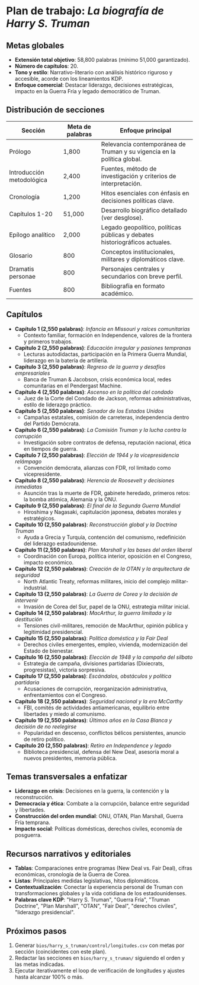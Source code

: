 # Plan de trabajo: *La biografía de Harry S. Truman*

## Metas globales
- **Extensión total objetivo**: 58,800 palabras (mínimo 51,000 garantizado).
- **Número de capítulos**: 20.
- **Tono y estilo**: Narrativo-literario con análisis histórico riguroso y accesible, acorde con los lineamientos KDP.
- **Enfoque comercial**: Destacar liderazgo, decisiones estratégicas, impacto en la Guerra Fría y legado democrático de Truman.

## Distribución de secciones
| Sección | Meta de palabras | Enfoque principal |
| --- | --- | --- |
| Prólogo | 1,800 | Relevancia contemporánea de Truman y su vigencia en la política global. |
| Introducción metodológica | 2,400 | Fuentes, método de investigación y criterios de interpretación. |
| Cronología | 1,200 | Hitos esenciales con énfasis en decisiones políticas clave. |
| Capítulos 1-20 | 51,000 | Desarrollo biográfico detallado (ver desglose). |
| Epílogo analítico | 2,000 | Legado geopolítico, políticas públicas y debates historiográficos actuales. |
| Glosario | 800 | Conceptos institucionales, militares y diplomáticos clave. |
| Dramatis personae | 800 | Personajes centrales y secundarios con breve perfil. |
| Fuentes | 800 | Bibliografía en formato académico. |

## Capítulos
- **Capítulo 1 (2,550 palabras)**: *Infancia en Missouri y raíces comunitarias*
  - Contexto familiar, formación en Independence, valores de la frontera y primeros trabajos.
- **Capítulo 2 (2,550 palabras)**: *Educación irregular y pasiones tempranas*
  - Lecturas autodidactas, participación en la Primera Guerra Mundial, liderazgo en la batería de artillería.
- **Capítulo 3 (2,550 palabras)**: *Regreso de la guerra y desafíos empresariales*
  - Banca de Truman & Jacobson, crisis económica local, redes comunitarias en el Pendergast Machine.
- **Capítulo 4 (2,550 palabras)**: *Ascenso en la política del condado*
  - Juez de la Corte del Condado de Jackson, reformas administrativas, estilo de liderazgo práctico.
- **Capítulo 5 (2,550 palabras)**: *Senador de los Estados Unidos*
  - Campañas estatales, comisión de carreteras, independencia dentro del Partido Demócrata.
- **Capítulo 6 (2,550 palabras)**: *La Comisión Truman y la lucha contra la corrupción*
  - Investigación sobre contratos de defensa, reputación nacional, ética en tiempos de guerra.
- **Capítulo 7 (2,550 palabras)**: *Elección de 1944 y la vicepresidencia relámpago*
  - Convención demócrata, alianzas con FDR, rol limitado como vicepresidente.
- **Capítulo 8 (2,550 palabras)**: *Herencia de Roosevelt y decisiones inmediatas*
  - Asunción tras la muerte de FDR, gabinete heredado, primeros retos: la bomba atómica, Alemania y la ONU.
- **Capítulo 9 (2,550 palabras)**: *El final de la Segunda Guerra Mundial*
  - Hiroshima y Nagasaki, capitulación japonesa, debates morales y estratégicos.
- **Capítulo 10 (2,550 palabras)**: *Reconstrucción global y la Doctrina Truman*
  - Ayuda a Grecia y Turquía, contención del comunismo, redefinición del liderazgo estadounidense.
- **Capítulo 11 (2,550 palabras)**: *Plan Marshall y las bases del orden liberal*
  - Coordinación con Europa, política interior, oposición en el Congreso, impacto económico.
- **Capítulo 12 (2,550 palabras)**: *Creación de la OTAN y la arquitectura de seguridad*
  - North Atlantic Treaty, reformas militares, inicio del complejo militar-industrial.
- **Capítulo 13 (2,550 palabras)**: *La Guerra de Corea y la decisión de intervenir*
  - Invasión de Corea del Sur, papel de la ONU, estrategia militar inicial.
- **Capítulo 14 (2,550 palabras)**: *MacArthur, la guerra limitada y la destitución*
  - Tensiones civil-militares, remoción de MacArthur, opinión pública y legitimidad presidencial.
- **Capítulo 15 (2,550 palabras)**: *Política doméstica y la Fair Deal*
  - Derechos civiles emergentes, empleo, vivienda, modernización del Estado de bienestar.
- **Capítulo 16 (2,550 palabras)**: *Elección de 1948 y la campaña del silbato*
  - Estrategia de campaña, divisiones partidarias (Dixiecrats, progresistas), victoria sorpresiva.
- **Capítulo 17 (2,550 palabras)**: *Escándalos, obstáculos y política partidaria*
  - Acusaciones de corrupción, reorganización administrativa, enfrentamientos con el Congreso.
- **Capítulo 18 (2,550 palabras)**: *Seguridad nacional y la era McCarthy*
  - FBI, comités de actividades antiamericanas, equilibrio entre libertades y miedo al comunismo.
- **Capítulo 19 (2,550 palabras)**: *Últimos años en la Casa Blanca y decisión de no reelegirse*
  - Popularidad en descenso, conflictos bélicos persistentes, anuncio de retiro político.
- **Capítulo 20 (2,550 palabras)**: *Retiro en Independence y legado*
  - Biblioteca presidencial, defensa del New Deal, asesoría moral a nuevos presidentes, memoria pública.

## Temas transversales a enfatizar
- **Liderazgo en crisis**: Decisiones en la guerra, la contención y la reconstrucción.
- **Democracia y ética**: Combate a la corrupción, balance entre seguridad y libertades.
- **Construcción del orden mundial**: ONU, OTAN, Plan Marshall, Guerra Fría temprana.
- **Impacto social**: Políticas domésticas, derechos civiles, economía de posguerra.

## Recursos narrativos y editoriales
- **Tablas**: Comparaciones entre programas (New Deal vs. Fair Deal), cifras económicas, cronología de la Guerra de Corea.
- **Listas**: Principales medidas legislativas, hitos diplomáticos.
- **Contextualización**: Conectar la experiencia personal de Truman con transformaciones globales y la vida cotidiana de los estadounidenses.
- **Palabras clave KDP**: "Harry S. Truman", "Guerra Fría", "Truman Doctrine", "Plan Marshall", "OTAN", "Fair Deal", "derechos civiles", "liderazgo presidencial".

## Próximos pasos
1. Generar `bios/harry_s_truman/control/longitudes.csv` con metas por sección (coincidentes con este plan).
2. Redactar las secciones en `bios/harry_s_truman/` siguiendo el orden y las metas indicadas.
3. Ejecutar iterativamente el loop de verificación de longitudes y ajustes hasta alcanzar 100% o más.
